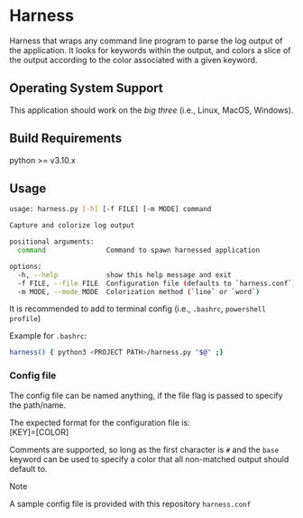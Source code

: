 # Harness

Harness that wraps any command line program to parse the
log output of the application. It looks for keywords within
the output, and colors a slice of the output according to
the color associated with a given keyword.

## Operating System Support

This application should work on the *big three*
(i.e., Linux, MacOS, Windows).

## Build Requirements
python >= v3.10.x

## Usage

```sh
usage: harness.py [-h] [-f FILE] [-m MODE] command

Capture and colorize log output

positional arguments:
  command               Command to spawn harnessed application

options:
  -h, --help            show this help message and exit
  -f FILE, --file FILE  Configuration file (defaults to `harness.conf`)
  -m MODE, --mode MODE  Colorization method (`line` or `word`)
```

It is recommended to add to terminal config (i.e., `.bashrc`, `powershell profile`)

Example for `.bashrc`:
```sh
harness() { python3 <PROJECT PATH>/harness.py "$@" ;}
```

### Config file

The config file can be named anything, if the
file flag is passed to specify the path/name.

The expected format for the configuration file is:<br/>
    [KEY]=[COLOR]

Comments are supported, so long as the first character is `#` and the
`base` keyword can be used to specify a color that all non-matched
output should default to.

>[!NOTE]
> A sample config file is provided with this repository `harness.conf`
